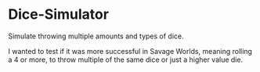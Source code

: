 # Dice-Simulator
Simulate throwing multiple amounts and types of dice. 

I wanted to test if it was more successful in Savage Worlds, meaning rolling a 4 or more, to throw multiple of the same dice or just a higher value die.
